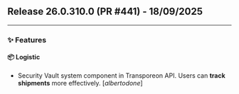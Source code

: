 ## Release 26.0.310.0 (PR #441) - 18/09/2025
---
### ✨ Features

#### 📦 Logistic
  * Security Vault system component in Transporeon API. Users can **track shipments** more effectively. [*albertodone*]

